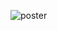 ![poster](https://github.com/NemkovYaroslav/Mesoscale-Representation/blob/main/Assets/BurningTree.jpg)
